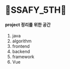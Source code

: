 # 🤜SSAFY_5TH🤛

#### project 정리를 위한 공간

1. java
2. algorithm
3. frontend
4. backend
5. framework
6. Vue

